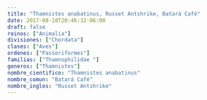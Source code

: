 ```yaml
---
title: "Thamnistes anabatinus, Russet Antshrike, Batará Café"
date: 2017-08-18T20:46:32-06:00
draft: false
reinos: ["Animalia"]
divisiones: ["Chordata"]
clases: ["Aves"]
ordenes: ["Passeriformes"]
familias: ["Thamnophilidae "]
generos: ["Thamnistes"]
nombre_cientifico: "Thamnistes anabatinus"
nombre_comun: "Batará Café"
nombre_ingles: "Russet Antshrike"
---
```

